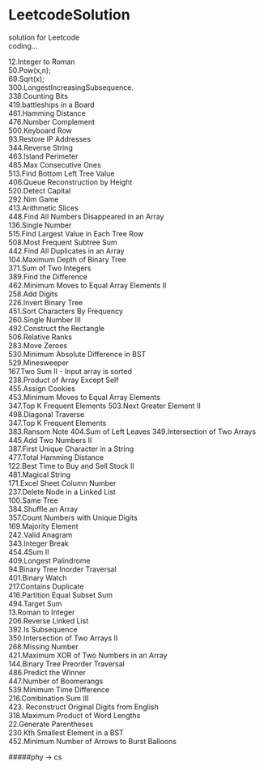 # LeetcodeSolution

solution for Leetcode  
coding...

12.Integer to Roman  
50.Pow(x,n);   
69.Sqrt(x);     
300.LongestIncreasingSubsequence.  
338.Counting Bits  
419.battleships in a Board   
461.Hamming Distance     
476.Number Complement    
500.Keyboard Row   
93.Restore IP Addresses  
344.Reverse String  
463.Island Perimeter  
485.Max Consecutive Ones  
513.Find Bottom Left Tree Value       
406.Queue Reconstruction by Height  
520.Detect Capital  
292.Nim Game  
413.Arithmetic Slices  
448.Find All Numbers Disappeared in an Array  
136.Single Number  
515.Find Largest Value in Each Tree Row  
508.Most Frequent Subtree Sum  
442.Find All Duplicates in an Array  
104.Maximum Depth of Binary Tree  
371.Sum of Two Integers  
389.Find the Difference  
462.Minimum Moves to Equal Array Elements II  
258.Add Digits  
226.Invert Binary Tree  
451.Sort Characters By Frequency  
260.Single Number III   
492.Construct the Rectangle  
506.Relative Ranks  
283.Move Zeroes  
530.Minimum Absolute Difference in BST  
529.Minesweeper  
167.Two Sum II - Input array is sorted  
238.Product of Array Except Self  
455.Assign Cookies  
453.Minimum Moves to Equal Array Elements  
347.Top K Frequent Elements
503.Next Greater Element II  
498.Diagonal Traverse  
347.Top K Frequent Elements  
383.Ransom Note
404.Sum of Left Leaves
349.Intersection of Two Arrays
445.Add Two Numbers II  
387.First Unique Character in a String  
477.Total Hamming Distance  
122.Best Time to Buy and Sell Stock II  
481.Magical String  
171.Excel Sheet Column Number  
237.Delete Node in a Linked List  
100.Same Tree  
384.Shuffle an Array  
357.Count Numbers with Unique Digits  
169.Majority Element  
242.Valid Anagram  
343.Integer Break  
454.4Sum II  
409.Longest Palindrome  
94.Binary Tree Inorder Traversal  
401.Binary Watch  
217.Contains Duplicate  
416.Partition Equal Subset Sum  
494.Target Sum  
13.Roman to Integer  
206.Reverse Linked List  
392.Is Subsequence  
350.Intersection of Two Arrays II  
268.Missing Number  
421.Maximum XOR of Two Numbers in an Array  
144.Binary Tree Preorder Traversal  
486.Predict the Winner  
447.Number of Boomerangs  
539.Minimum Time Difference   
216.Combination Sum III  
423. Reconstruct Original Digits from English  
318.Maximum Product of Word Lengths  
22.Generate Parentheses  
230.Kth Smallest Element in a BST  
452.Minimum Number of Arrows to Burst Balloons




  
  
#####phy -> cs
